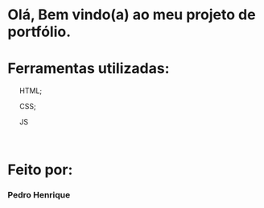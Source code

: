 <h1>Olá, Bem vindo(a) ao meu projeto de portfólio.
</h1>
<h1>Ferramentas utilizadas:</h1>

<ul>HTML;</ul>
<ul>CSS;</ul>
<ul>JS</ul>
<br>
<h1>Feito por:</h1>
 <h3>Pedro Henrique
</h3>

